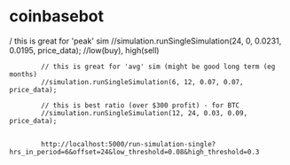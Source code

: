 # coinbasebot


/ this is great for 'peak' sim
    		//simulation.runSingleSimulation(24, 0, 0.0231, 0.0195, price_data); //low(buy), high(sell) 

    		// this is great for 'avg' sim (might be good long term (eg months)
    		//simulation.runSingleSimulation(6, 12, 0.07, 0.07, price_data);  

    		// this is best ratio (over $300 profit) - for BTC
    		//simulation.runSingleSimulation(12, 24, 0.03, 0.09, price_data);  


    		http://localhost:5000/run-simulation-single?hrs_in_period=6&offset=24&low_threshold=0.08&high_threshold=0.3